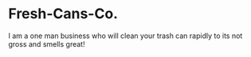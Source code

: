 # Fresh-Cans-Co.
I am a one man business who will clean your trash can rapidly to its not gross and smells great!
